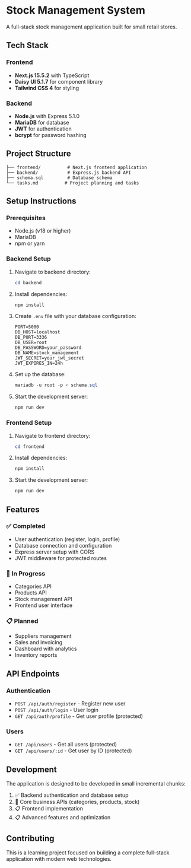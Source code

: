 # Stock Management System

A full-stack stock management application built for small retail stores.

## Tech Stack

### Frontend
- **Next.js 15.5.2** with TypeScript
- **Daisy UI 5.1.7** for component library
- **Tailwind CSS 4** for styling

### Backend
- **Node.js** with Express 5.1.0
- **MariaDB** for database
- **JWT** for authentication
- **bcrypt** for password hashing

## Project Structure

```
├── frontend/          # Next.js frontend application
├── backend/           # Express.js backend API
├── schema.sql         # Database schema
└── tasks.md          # Project planning and tasks
```

## Setup Instructions

### Prerequisites
- Node.js (v18 or higher)
- MariaDB
- npm or yarn

### Backend Setup
1. Navigate to backend directory:
   ```powershell
   cd backend
   ```

2. Install dependencies:
   ```powershell
   npm install
   ```

3. Create `.env` file with your database configuration:
   ```
   PORT=5000
   DB_HOST=localhost
   DB_PORT=3336
   DB_USER=root
   DB_PASSWORD=your_password
   DB_NAME=stock_management
   JWT_SECRET=your_jwt_secret
   JWT_EXPIRES_IN=24h
   ```

4. Set up the database:
   ```powershell
   mariadb -u root -p < schema.sql
   ```

5. Start the development server:
   ```powershell
   npm run dev
   ```

### Frontend Setup
1. Navigate to frontend directory:
   ```powershell
   cd frontend
   ```

2. Install dependencies:
   ```powershell
   npm install
   ```

3. Start the development server:
   ```powershell
   npm run dev
   ```

## Features

### ✅ Completed
- User authentication (register, login, profile)
- Database connection and configuration
- Express server setup with CORS
- JWT middleware for protected routes

### 🚧 In Progress
- Categories API
- Products API
- Stock management API
- Frontend user interface

### 📋 Planned
- Suppliers management
- Sales and invoicing
- Dashboard with analytics
- Inventory reports

## API Endpoints

### Authentication
- `POST /api/auth/register` - Register new user
- `POST /api/auth/login` - User login
- `GET /api/auth/profile` - Get user profile (protected)

### Users
- `GET /api/users` - Get all users (protected)
- `GET /api/users/:id` - Get user by ID (protected)

## Development

The application is designed to be developed in small incremental chunks:
1. ✅ Backend authentication and database setup
2. 🚧 Core business APIs (categories, products, stock)
3. 📋 Frontend implementation
4. 📋 Advanced features and optimization

## Contributing

This is a learning project focused on building a complete full-stack application with modern web technologies.